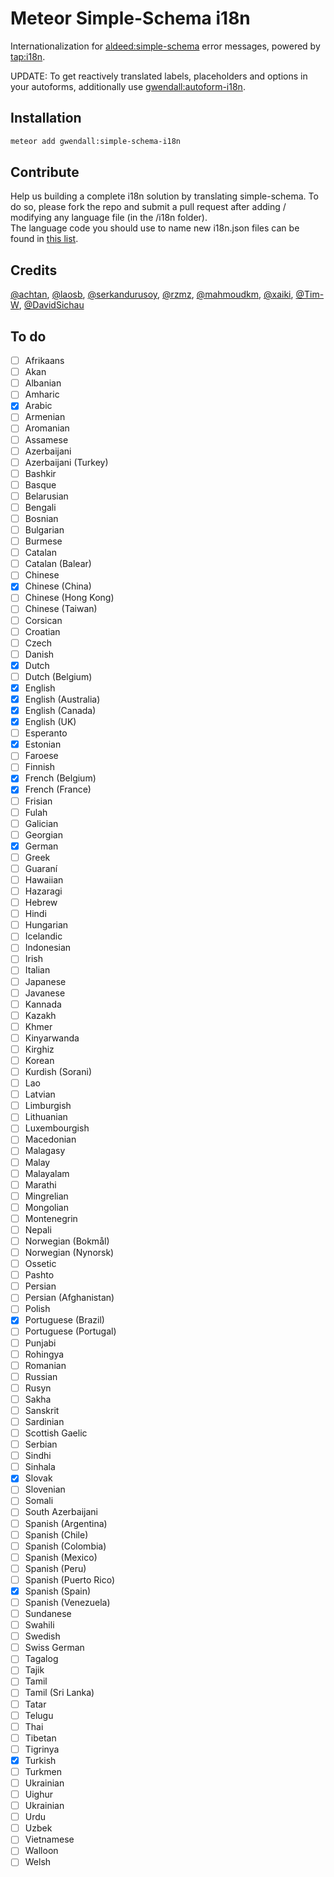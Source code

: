 Meteor Simple-Schema i18n
=========================

Internationalization for [aldeed:simple-schema](http://github.com/aldeed/meteor-simple-schema) error messages, powered by [tap:i18n](https://github.com/TAPevents/tap-i18n).  

UPDATE: To get reactively translated labels, placeholders and options in your autoforms, additionally use [gwendall:autoform-i18n](http://github.com/gwendall/meteor-autoform-i18n).

Installation  
------------

``` sh
meteor add gwendall:simple-schema-i18n
```

Contribute
----------

Help us building a complete i18n solution by translating simple-schema. To do so, please fork the repo and submit a pull request after adding / modifying any language file (in the /i18n folder).  
The language code you should use to name new i18n.json files can be found in [this list](https://github.com/TAPevents/tap-i18n/blob/master/lib/plugin/etc/language_names.js).

Credits
-------

[@achtan](http://github.com/achtan),
[@laosb](http://github.com/laosb),
[@serkandurusoy](http://github.com/serkandurusoy),
[@rzmz](http://github.com/rzmz),
[@mahmoudkm](http://github.com/mahmoudkm),
[@xaiki](http://github.com/xaiki),
[@Tim-W](http://github.com/Tim-W),
[@DavidSichau](http://github.com/DavidSichau)

To do
-----

- [ ] Afrikaans
- [ ] Akan
- [ ] Albanian
- [ ] Amharic
- [x] Arabic
- [ ] Armenian
- [ ] Aromanian
- [ ] Assamese
- [ ] Azerbaijani
- [ ] Azerbaijani (Turkey)
- [ ] Bashkir
- [ ] Basque
- [ ] Belarusian
- [ ] Bengali
- [ ] Bosnian
- [ ] Bulgarian
- [ ] Burmese
- [ ] Catalan
- [ ] Catalan (Balear)
- [ ] Chinese
- [x] Chinese (China)
- [ ] Chinese (Hong Kong)
- [ ] Chinese (Taiwan)
- [ ] Corsican
- [ ] Croatian
- [ ] Czech
- [ ] Danish
- [x] Dutch
- [ ] Dutch (Belgium)
- [x] English
- [x] English (Australia)
- [x] English (Canada)
- [x] English (UK)
- [ ] Esperanto
- [x] Estonian
- [ ] Faroese
- [ ] Finnish
- [x] French (Belgium)
- [x] French (France)
- [ ] Frisian
- [ ] Fulah
- [ ] Galician
- [ ] Georgian
- [x] German
- [ ] Greek
- [ ] Guaraní
- [ ] Hawaiian
- [ ] Hazaragi
- [ ] Hebrew
- [ ] Hindi
- [ ] Hungarian
- [ ] Icelandic
- [ ] Indonesian
- [ ] Irish
- [ ] Italian
- [ ] Japanese
- [ ] Javanese
- [ ] Kannada
- [ ] Kazakh
- [ ] Khmer
- [ ] Kinyarwanda
- [ ] Kirghiz
- [ ] Korean
- [ ] Kurdish (Sorani)
- [ ] Lao
- [ ] Latvian
- [ ] Limburgish
- [ ] Lithuanian
- [ ] Luxembourgish
- [ ] Macedonian
- [ ] Malagasy
- [ ] Malay
- [ ] Malayalam
- [ ] Marathi
- [ ] Mingrelian
- [ ] Mongolian
- [ ] Montenegrin
- [ ] Nepali
- [ ] Norwegian (Bokmål)
- [ ] Norwegian (Nynorsk)
- [ ] Ossetic
- [ ] Pashto
- [ ] Persian
- [ ] Persian (Afghanistan)
- [ ] Polish
- [x] Portuguese (Brazil)
- [ ] Portuguese (Portugal)
- [ ] Punjabi
- [ ] Rohingya
- [ ] Romanian
- [ ] Russian
- [ ] Rusyn
- [ ] Sakha
- [ ] Sanskrit
- [ ] Sardinian
- [ ] Scottish Gaelic
- [ ] Serbian
- [ ] Sindhi
- [ ] Sinhala
- [x] Slovak
- [ ] Slovenian
- [ ] Somali
- [ ] South Azerbaijani
- [ ] Spanish (Argentina)
- [ ] Spanish (Chile)
- [ ] Spanish (Colombia)
- [ ] Spanish (Mexico)
- [ ] Spanish (Peru)
- [ ] Spanish (Puerto Rico)
- [x] Spanish (Spain)
- [ ] Spanish (Venezuela)
- [ ] Sundanese
- [ ] Swahili
- [ ] Swedish
- [ ] Swiss German
- [ ] Tagalog
- [ ] Tajik
- [ ] Tamil
- [ ] Tamil (Sri Lanka)
- [ ] Tatar
- [ ] Telugu
- [ ] Thai
- [ ] Tibetan
- [ ] Tigrinya
- [x] Turkish
- [ ] Turkmen
- [ ] Ukrainian
- [ ] Uighur
- [ ] Ukrainian
- [ ] Urdu
- [ ] Uzbek
- [ ] Vietnamese
- [ ] Walloon
- [ ] Welsh
